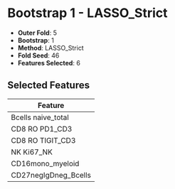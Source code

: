 # Bootstrap 1 - LASSO_Strict

- **Outer Fold**: 5
- **Bootstrap**: 1
- **Method**: LASSO_Strict
- **Fold Seed**: 46
- **Features Selected**: 6

## Selected Features

| Feature |
|---------|
| Bcells naive_total |
| CD8 RO PD1_CD3 |
| CD8 RO TIGIT_CD3 |
| NK Ki67_NK |
| CD16mono_myeloid |
| CD27negIgDneg_Bcells |
